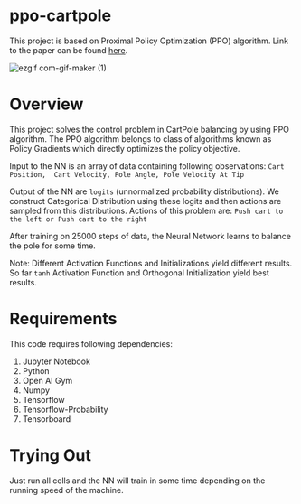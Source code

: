 # ppo-cartpole

This project is based on Proximal Policy Optimization (PPO) algorithm. Link to the paper can be found [here](https://arxiv.org/pdf/1707.06347.pdf).

![ezgif com-gif-maker (1)](https://user-images.githubusercontent.com/70597091/163183497-f072a9df-c82c-42d9-a94e-54cf7267ee94.gif)

# Overview

This project solves the control problem in CartPole balancing by using PPO algorithm. The PPO algorithm belongs to class of algorithms known as Policy Gradients which directly optimizes the policy objective. 

Input to the NN is an array of data containing following observations:
 ```Cart Position,	Cart Velocity, Pole Angle, Pole Velocity At Tip```
 
 Output of the NN are ```logits``` (unnormalized probability distributions). We construct Categorical Distribution using these logits and then actions are sampled from this distributions. Actions of this problem are:
 ```Push cart to the left or Push cart to the right```
 
 After training on 25000 steps of data, the Neural Network learns to balance the pole for some time. 
 
 Note: Different Activation Functions and Initializations yield different results. So far ```tanh``` Activation Function and Orthogonal Initialization yield best results.
 
 # Requirements
 
 This code requires following dependencies:
 
 1) Jupyter Notebook
 2) Python
 3) Open AI Gym
 4) Numpy
 5) Tensorflow
 6) Tensorflow-Probability
 7) Tensorboard

# Trying Out

Just run all cells and the NN will train in some time depending on the running speed of the machine. 
